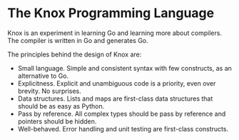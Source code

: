 # The Knox Programming Language

Knox is an experiment in learning Go and learning more about compilers. The compiler is written in Go and generates Go.

The principles behind the design of Knox are:
 - Small language. Simple and consistent syntax with few constructs, as an alternative to Go.
 - Explicitness. Explicit and unambiguous code is a priority, even over brevity. No surprises.
 - Data structures. Lists and maps are first-class data structures that should be as easy as Python.
 - Pass by reference. All complex types should be pass by reference and pointers should be hidden.
 - Well-behaved. Error handling and unit testing are first-class constructs.

